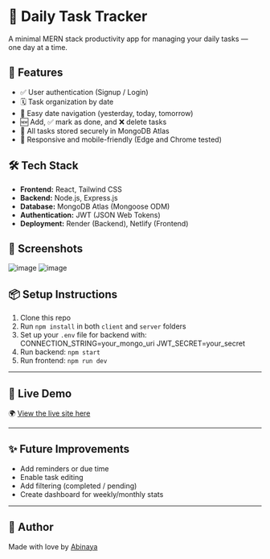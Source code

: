 # 📝 Daily Task Tracker

A minimal MERN stack productivity app for managing your daily tasks — one day at a time.

## 🚀 Features

- ✅ User authentication (Signup / Login)
- 🗓️ Task organization by date
- 📅 Easy date navigation (yesterday, today, tomorrow)
- 🆕 Add, ✅ mark as done, and ❌ delete tasks
- 💾 All tasks stored securely in MongoDB Atlas
- 📱 Responsive and mobile-friendly (Edge and Chrome tested)

## 🛠️ Tech Stack

- **Frontend:** React, Tailwind CSS
- **Backend:** Node.js, Express.js
- **Database:** MongoDB Atlas (Mongoose ODM)
- **Authentication:** JWT (JSON Web Tokens)
- **Deployment:** Render (Backend), Netlify (Frontend)

## 📸 Screenshots

![image](https://github.com/user-attachments/assets/3a135320-55bd-4a97-a505-93b5086f3b54)
![image](https://github.com/user-attachments/assets/9658b7fb-e2fc-4a3e-95d9-7f628d63efb0)


## 📦 Setup Instructions

1. Clone this repo
2. Run `npm install` in both `client` and `server` folders
3. Set up your `.env` file for backend with:
CONNECTION_STRING=your_mongo_uri JWT_SECRET=your_secret
4. Run backend: `npm start`
5. Run frontend: `npm run dev`

---

## 🔗 Live Demo

🌍 [View the live site here](https://daily-task-tracker-app.netlify.app/)

---

## ✨ Future Improvements

- Add reminders or due time
- Enable task editing
- Add filtering (completed / pending)
- Create dashboard for weekly/monthly stats

---

## 👤 Author

Made with love by [Abinaya](https://www.linkedin.com/in/abinaya-ravishankar-83a503257)
